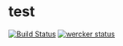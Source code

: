 # test

[![Build Status](https://travis-ci.org/Tim-Zhang/test.svg?branch=master)](https://travis-ci.org/Tim-Zhang/test)
[![wercker status](https://app.wercker.com/status/5e3e2ec1c69771721ff39667d24fecff/m/master "wercker status")](https://app.wercker.com/project/bykey/5e3e2ec1c69771721ff39667d24fecff)
